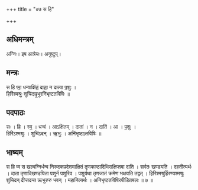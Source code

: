 +++
title = "०७ स हि"

+++
## अधिमन्त्रम्
अग्निः। इष आत्रेयः। अनुष्टुप्।

## मन्त्रः
स हि ष्मा॒ धन्वाक्षि॑तं॒ दाता॒ न दात्या प॒शुः ।  
हिरि॑श्मश्रुः॒ शुचि॑दन्नृ॒भुरनि॑भृष्टतविषिः ॥

## पदपाठः
सः । हि । स्म॒ । धन्व॑ । आऽक्षि॑तम् । दाता॑ । न । दाति॑ । आ । प॒शुः ।  
हिरि॑ऽश्मश्रुः । शुचि॑ऽदन् । ऋ॒भुः । अनि॑भृष्टऽतविषिः ॥

## भाष्यम्
स हि ष्म स खल्वग्निर्धन्व निरुदकप्रदेशमाक्षितं तृणकाष्ठादिभिराक्षिप्तमा दाति । सर्वतः खण्डयति । दहतीत्यर्थः । दाता तृणादिखण्डयिता पशुर्न पशुरिव । पशुर्यथा तृणजातं क्रमेण भक्षयति तद्वत् । हिरिश्मश्रुर्हिरण्यश्मश्रुः शुचिदन् दीप्तदन्त ऋभुरुरु भवन् । महानित्यर्थः । अनिभृष्टतविषिरपीडितबलः ॥ ७ ॥
